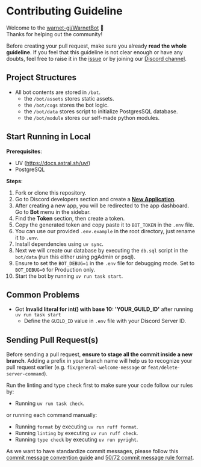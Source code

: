 # Contributing Guideline

Welcome to the [warnet-gi/WarnetBot](https://github.com/warnet-gi/WarnetBot) 👋\
Thanks for helping out the community!

Before creating your pull request, make sure you already **read the whole guideline**. If you feel that this guideline is not clear enough or have any doubts, feel free to raise it in the [issue](https://github.com/warnet-gi/WarnetBot/issues/new) or by joining our [Discord channel](https://discord.gg/warnet-gi).

## Project Structures

- All bot contents are stored in `/bot`.
  - the `/bot/assets` stores static assets.
  - the `/bot/cogs` stores the bot logic.
  - the `/bot/data` stores script to initialize PostgresSQL database.
  - the `/bot/module` stores our self-made python modules.

## Start Running in Local

**Prerequisites**:

- UV (https://docs.astral.sh/uv/)
- PostgreSQL

**Steps**:

1. Fork or clone this repository.
2. Go to Discord developers section and create a **[New Application](https://discord.com/developers/applications)**.
3. After creating a new app, you will be redirected to the app dashboard. Go to **Bot** menu in the sidebar.
4. Find the **Token** section, then create a token.
5. Copy the generated token and copy paste it to `BOT_TOKEN` in the `.env` file.
6. You can use our provided `.env.example` in the root directory, just rename it to `.env`.
7. Install dependencies using `uv sync`.
8. Next we will create our database by executing the `db.sql` script in the `bot/data` (run this either using pgAdmin or psql).
9. Ensure to set the `BOT_DEBUG=1` in the `.env` file for debugging mode. Set to `BOT_DEBUG=0` for Production only.
10. Start the bot by running `uv run task start`.

## Common Problems

- Got **Invalid literal for int() with base 10: 'YOUR_GUILD_ID'** after running `uv run task start`
  - Define the `GUILD_ID` value in `.env` file with your Discord Server ID.

## Sending Pull Request(s)

Before sending a pull request, **ensure to stage all the commit inside a new branch**. Adding a prefix in your branch name will help us to recognize your pull request earlier (e.g. `fix/general-welcome-message` or `feat/delete-server-command`).

Run the linting and type check first to make sure your code follow our rules by:

- Running `uv run task check`.

or running each command manually:

- Running `format` by executing `uv run ruff format`.
- Running `linting` by executing `uv run ruff check`.
- Running `type check` by executing `uv run pyright`.

As we want to have standardize commit messages, please follow this [commit message convention guide](https://www.conventionalcommits.org/en/v1.0.0/#summary) and [50/72 commit message rule format](https://initialcommit.com/blog/git-commit-messages-best-practices).

